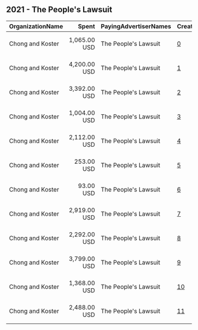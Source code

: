 ## 2021 - The People's Lawsuit 
|OrganizationName|Spent|PayingAdvertiserNames|CreativeUrls|Impressions|Genders|AgeBrackets|CountryCodes|BillingAddresses|CandidateBallotInformation|
|:---|---:|:---|:---|---:|:---|:---|:---|:---|:---|
|Chong and Koster|1,065.00 USD|The People's Lawsuit|[0](https://www.snap.com/political-ads/asset/fc7566843234a181c138956985b3eb877dbd41dafd9a3257e117145b2da6c596?mediaType=png)|275,223||18-29|united states|"1640 Rhode Island Ave. NW, Suite 600,Washington,20036,US"||
|Chong and Koster|4,200.00 USD|The People's Lawsuit|[1](https://www.snap.com/political-ads/asset/efd57cf291cbf878b38412ab19eace164f19191a998c0b2bbc1f06df68fc97f0?mediaType=png)|1,541,131||18-29|united states|"1640 Rhode Island Ave. NW, Suite 600,Washington,20036,US"||
|Chong and Koster|3,392.00 USD|The People's Lawsuit|[2](https://www.snap.com/political-ads/asset/0194e744948dd579dd69521b87429e4fcaa42cbbcc780760b11582c2420dd25e?mediaType=png)|1,221,378||18-29|united states|"1640 Rhode Island Ave. NW, Suite 600,Washington,20036,US"||
|Chong and Koster|1,004.00 USD|The People's Lawsuit|[3](https://www.snap.com/political-ads/asset/1ddbb2bbf2654dea2e3da1baa145bb53ab243f93e397a3bd6a8a569a5afc1266?mediaType=png)|258,995||18-29|united states|"1640 Rhode Island Ave. NW, Suite 600,Washington,20036,US"||
|Chong and Koster|2,112.00 USD|The People's Lawsuit|[4](https://www.snap.com/political-ads/asset/086d28c7cfa20b16d593ee5ab996221330b2941aa8d99f94a9834afb3a2ebd4c?mediaType=png)|762,454||18-29|united states|"1640 Rhode Island Ave. NW, Suite 600,Washington,20036,US"||
|Chong and Koster|253.00 USD|The People's Lawsuit|[5](https://www.snap.com/political-ads/asset/74eb84252f6b12cbf65d55fa323ee281b2e733ea15bd9fccbd3e4ca20a748cf5?mediaType=png)|59,497||18-29|united states|"1640 Rhode Island Ave. NW, Suite 600,Washington,20036,US"||
|Chong and Koster|93.00 USD|The People's Lawsuit|[6](https://www.snap.com/political-ads/asset/864e69ff3bf494c45470fa481c8092ff8d749bf7fb5816b910b71ce746c6701a?mediaType=png)|20,559||18-29|united states|"1640 Rhode Island Ave. NW, Suite 600,Washington,20036,US"||
|Chong and Koster|2,919.00 USD|The People's Lawsuit|[7](https://www.snap.com/political-ads/asset/7d93e70ac55b7b6dae6d49e10b8b9f6661b42ddc4cbbb25647225ae8a0173df9?mediaType=png)|1,026,274||18-29|united states|"1640 Rhode Island Ave. NW, Suite 600,Washington,20036,US"||
|Chong and Koster|2,292.00 USD|The People's Lawsuit|[8](https://www.snap.com/political-ads/asset/91a1d1574ac0e57d21289304c00ed031c294e3825111c36f1659644306f5c84c?mediaType=png)|526,488||18-29|united states|"1640 Rhode Island Ave. NW, Suite 600,Washington,20036,US"||
|Chong and Koster|3,799.00 USD|The People's Lawsuit|[9](https://www.snap.com/political-ads/asset/10612441240ef6dc7f5fe13cfd1a8b314b827a46d4de4b2d735a24ac3e81071e?mediaType=png)|1,090,942||18-29|united states|"1640 Rhode Island Ave. NW, Suite 600,Washington,20036,US"||
|Chong and Koster|1,368.00 USD|The People's Lawsuit|[10](https://www.snap.com/political-ads/asset/dab11c2f5f6593b0505f4ab10ff3cedf097a9482ffe229ef7ef3581521b59d96?mediaType=png)|374,036||18-29|united states|"1640 Rhode Island Ave. NW, Suite 600,Washington,20036,US"||
|Chong and Koster|2,488.00 USD|The People's Lawsuit|[11](https://www.snap.com/political-ads/asset/8c660d12b5150e4ff4591811b41aeb68add2642f48804af855660cd3522b1e31?mediaType=png)|720,463||18-29|united states|"1640 Rhode Island Ave. NW, Suite 600,Washington,20036,US"||
